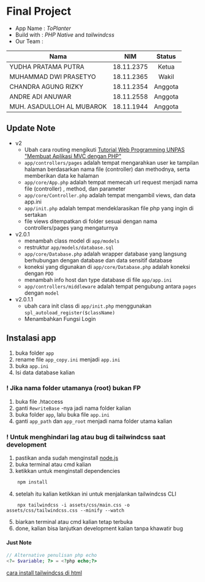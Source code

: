 # Final Project

- App Name : _ToPlanter_
- Build with : _PHP Native_ and _tailwindcss_
- Our Team :

| Nama  | NIM | Status |
| ------------- |:-------------:|:-------------:|
| YUDHA PRATAMA PUTRA | 18.11.2375 | Ketua |
| MUHAMMAD DWI PRASETYO | 18.11.2365 | Wakil |
| CHANDRA AGUNG RIZKY | 18.11.2354 | Anggota |
| ANDRE ADI ANUWAR | 18.11.2558 | Anggota |
| MUH. ASADULLOH AL MUBAROK | 18.11.1944 | Anggota |

## Update Note

- v2
  - Ubah cara routing mengikuti [Tutorial Web Programming UNPAS "Membuat Aplikasi MVC dengan PHP"][1]
  - `app/controllers/pages` adalah tempat mengarahkan user ke tampilan halaman berdasarkan nama file (controller) dan methodnya, serta memberikan data ke halaman
  - `app/core/App.php` adalah tempat memecah url request menjadi nama file (controller) , method, dan parameter
  - `app/core/Controller.php` adalah tempat mengambil views, dan data app.ini
  - `app/init.php` adalah tempat mendeklarasikan file php yang ingin di sertakan
  - file views ditempatkan di folder sesuai dengan nama controllers/pages yang mengaturnya
- v2.0.1
  - menambah class model di `app/models`
  - restruktur `app/models/database.sql`
  - `app/core/Database.php` adalah wrapper database yang langsung berhubungan dengan database dan data sensitif database
  - koneksi yang digunakan di `app/core/Database.php` adalah koneksi dengan `PDO`
  - menambah info host dan type database di file `app/app.ini`
  - `app/controllers/middleware` adalah tempat pengubung antara `pages` dengan `model`
- v2.0.1.1
  - ubah cara init class di `app/init.php` menggunakan `spl_autoload_register($className)`
  - Menambahkan Fungsi Login

## Instalasi app

1. buka folder `app`
2. rename file `app_copy.ini` menjadi `app.ini`
3. buka `app.ini`
4. Isi data database kalian

### ! Jika nama folder utamanya (root) bukan FP

1. buka file .htaccess
2. ganti `RewriteBase` -nya jadi nama folder kalian
3. buka folder `app`, lalu buka file `app.ini`
4. ganti `app_path` dan `app_root` menjadi nama folder utama kalian

### ! Untuk menghindari lag atau bug di tailwindcss saat development

1. pastikan anda sudah menginstall [node.js][2]
2. buka terminal atau cmd kalian
3. ketikkan untuk menginstall dependencies

```sh
    npm install
```

4. setelah itu kalian ketikkan ini untuk menjalankan tailwindcss CLI

```node
    npx tailwindcss -i assets/css/main.css -o assets/css/tailwindcss.css --minify --watch
```

5. biarkan terminal atau cmd kalian tetap terbuka
6. done, kalian bisa lanjutkan development kalian tanpa khawatir bug

#### Just Note

```php
// Alternative penulisan php echo
<?= $variable; ?> = <?php echo;?>
```

[1]: (https://www.youtube.com/playlist?list=PLFIM0718LjIVEh_d-h5wAjsdv2W4SAtkx)
[2]: (https://nodejs.org/en/)

[cara install tailwindcss di html](https://themesberg.com/knowledge-center/tailwind-css/html)
